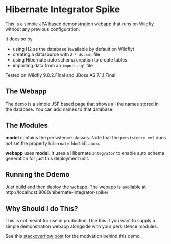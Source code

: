 # Hibernate Integrator Spike

This is a simple JPA based demonstration webapp that runs on Wildfly without any previous configuration.

It does so by
- using H2 as the database (available by default on Wildfly)
- creating a datasource with a `*-ds.xml` file
- using Hibernate auto schema creation to create tables
- importing data from an `import.sql` file

Tested on Wildfly 9.0.2.Final and JBoss AS 7.1.1.Final

## The Webapp

The demo is a simple JSF based page that shows all the names stored in the database.
You can add names to that database.

## The Modules

**model** contains the persistence classes. Note that the `persistence.xml` does _not_ set the property `hibernate.hbm2ddl.auto`.

**webapp** uses **model**. It uses a Hibernate `Integrator` to enable auto schema generation for just this deployment unit.

## Running the Ddemo

Just build and then deploy the webapp.
The webapp is available at http://localhost:8080/hibernate-integrator-spike/

## Why Should I do This?

This is not meant for use in production.
Use this if you want to supply a simple demonstration webapp alongside with your persistence modules. 

See this [stackoverflow post](http://stackoverflow.com/questions/32762150/how-to-set-hibernate-hbm2ddl-auto-on-deployment-in-wildfly-not-using-persistence) for the motivation behind this demo.
